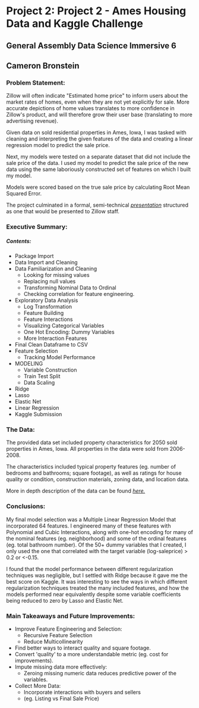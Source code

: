 # Project 2: Project 2 - Ames Housing Data and Kaggle Challenge
## General Assembly Data Science Immersive 6
## Cameron Bronstein

### **Problem Statement:**
Zillow will often indicate "Estimated home price" to inform users about the market rates of homes, even when they are not yet explicitly for sale. More accurate depictions of home values translates to more confidence in Zillow's product, and will therefore grow their user base (translating to more advertising revenue).

Given data on sold residential properties in Ames, Iowa, I was tasked with cleaning and interpreting the given features of the data and creating a linear regression model to predict the sale price.

Next, my models were tested on a separate dataset that did not include the sale price of the data. I used my model to predict the sale price of the new data using the same laboriously constructed set of features on which I built my model.

Models were scored based on the true sale price by calculating Root Mean Squared Error.

The project culminated in a formal, semi-technical _[presentation](https://docs.google.com/presentation/d/1AXRLhO3kJDJUuIa5ita_SUbYF-EUhbLPyUsrlp49iEM/edit?usp=sharing)_ structured as one that would be presented to Zillow staff.

### Executive Summary:

##### Contents:

- Package Import
- Data Import and Cleaning
- Data Familiarization and Cleaning
  - Looking for missing values
  - Replacing null values
  - Transforming Nominal Data to Ordinal
  - Checking correlation for feature engineering.
- Exploratory Data Analysis
  - Log Transformation
  - Feature Building
  - Feature Interactions
  - Visualizing Categorical Variables
  - One Hot Encoding: Dummy Variables
  - More Interaction Features
- Final Clean Dataframe to CSV
- Feature Selection
  - Tracking Model Performance
- MODELING
  - Variable Construction
  - Train Test Split
  - Data Scaling
 - Ridge
 - Lasso
 - Elastic Net
 - Linear Regression
- Kaggle Submission


### The Data:
The provided data set included property characteristics for 2050 sold properties in Ames, Iowa. All properties in the data were sold from 2006-2008.

The characteristics included typical property features (eg. number of bedrooms and bathrooms; square footage), as well as ratings for house quality or condition, construction materials, zoning data, and location data.

More in depth description of the data can be found _[here.](http://jse.amstat.org/v19n3/decock/DataDocumentation.txt)_

### Conclusions:

My final model selection was a Multiple Linear Regression Model that incorporated 64 features. I engineered many of these features with Polynomial and Cubic Interactions, along with one-hot encoding for many of the nominal features (eg. neighborhood) and some of the ordinal features (eg. total bathroom number). Of the 50+ dummy variables that I created, I only used the one that correlated with the target variable (log-saleprice) > 0.2 or <-0.15.

I found that the model performance between different regularization techniques was negligible, but I settled with Ridge because it gave me the best score on Kaggle. It was interesting to see the ways in which different regularization techniques treated the many included features, and how the models performed near equivalently despite some variable coefficients being reduced to zero by Lasso and Elastic Net.

### Main Takeaways and Future Improvements:
 - Improve Feature Engineering and Selection:
   - Recursive Feature Selection
   - Reduce Multicollinearity
- Find better ways to interact quality and square footage.
- Convert 'quality' to a more understandable metric (eg. cost for improvements).
- Impute missing data more effectively:
  - Zeroing missing numeric data reduces predictive power of the variables.
- Collect More Data:
  - Incorporate interactions with buyers and sellers
  - (eg. Listing vs Final Sale Price)
